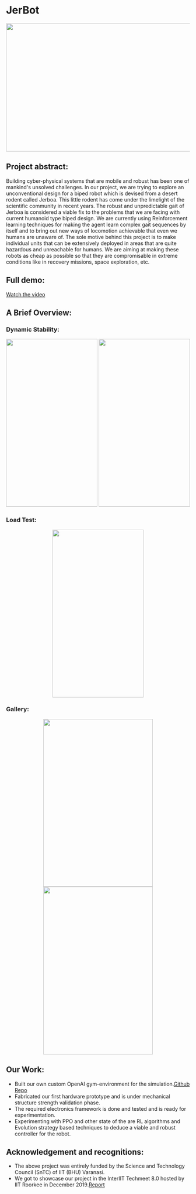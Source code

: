 # JerBot
<p align="center">
   <img width="600" height="350" src="https://github.com/lok-i/JerBot/blob/master/Main_title.jpg">
</p>

## Project abstract:
Building cyber-physical systems that are mobile and robust has been one of mankind's unsolved challenges. In our project, we are trying to explore an unconventional design for a biped robot which is devised from a desert rodent called Jerboa. This little rodent has come under the limelight of the scientific community in recent years. The robust and unpredictable gait of Jerboa is considered a viable fix to the problems that we are facing with current humanoid type biped design. We are currently using Reinforcement learning techniques for making the agent learn complex gait sequences by itself and to bring out new ways of locomotion achievable that even we humans are unaware of. The sole motive behind this project is to make individual units that can be extensively deployed in areas that are quite hazardous and unreachable for humans. We are aiming at making these robots as cheap as possible so that they are compromisable in extreme conditions like in recovery missions, space exploration, etc.

## Full demo:
[Watch the video](https://www.youtube.com/watch?v=nnmxCUnQBLk&feature=youtu.be)

## A Brief Overview:

### Dynamic Stability:

<p align="center">
   <img width="250" height="458" src="https://github.com/lok-i/JerBot/blob/master/dynamic.gif">
   <img width="250" height="458" src="https://github.com/lok-i/JerBot/blob/master/gif_3.gif">
</p>

### Load Test:

<p align="center">
   <img width="250" height="458" src="https://github.com/lok-i/JerBot/blob/master/load_test.gif">
</p>

### Gallery:

<p align="center">
   <img width="300" height="458" src="https://github.com/lok-i/JerBot/blob/master/1.jpg">
   <img width="300" height="458" src="https://github.com/lok-i/JerBot/blob/master/2.jpg">
</p>




## Our Work:
* Built our own custom OpenAI gym-environment for the simulation.[Github Repo](https://github.com/lok-i/BlackBird-gym)
* Fabricated our first hardware prototype and is under mechanical structure strength validation phase.
* The required electronics framework is done and tested and is ready for experimentation.
* Experimenting with PPO and other state of the are RL algorithms and Evolution strategy based techniques to deduce a   viable and robust controller for the robot.

## Acknowledgement and recognitions:
* The above project was entirely funded by the Science and Technology Council (SnTC) of IIT (BHU) Varanasi.
* We got to showcase our project in the InterIIT Techmeet 8.0 hosted by IIT Roorkee in December 2019.[Report](https://github.com/lok-i/JerBot/blob/master/InterIIT_Report.pdf)
